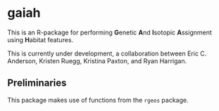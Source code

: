 # gaiah

This is an R-package for performing **G**enetic **A**nd **I**sotopic **A**ssignment using **H**abitat features.

This is currently under development, a collaboration between Eric C. Anderson, Kristen Ruegg, Kristina Paxton, and Ryan Harrigan.

## Preliminaries

This package makes use of functions from the `rgeos` package.
